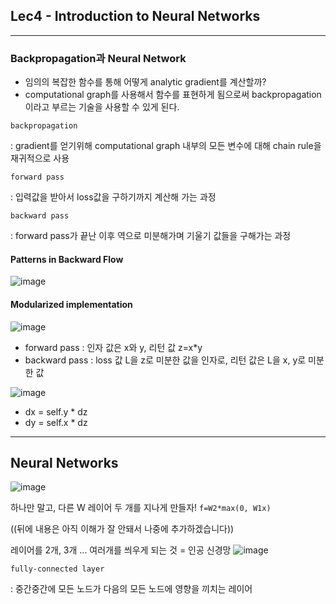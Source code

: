 ## Lec4 - Introduction to Neural Networks
---

### Backpropagation과 Neural Network


- 임의의 복잡한 함수를 통해 어떻게 analytic gradient를 계산할까?
- computational graph를 사용해서 함수를 표현하게 됨으로써 backpropagation이라고 부르는 기술을 사용할 수 있게 된다.

`backpropagation`

: gradient를 얻기위해 computational graph 내부의 모든 변수에 대해 chain rule을 재귀적으로 사용

`forward pass`

: 입력값을 받아서 loss값을 구하기까지 계산해 가는 과정

`backward pass`

: forward pass가 끝난 이후 역으로 미분해가며 기울기 값들을 구해가는 과정

#### Patterns in Backward Flow
![image](https://user-images.githubusercontent.com/63354176/160359745-b469e38e-9a5d-4bcb-a349-f5882a1f4a9a.png)

#### Modularized implementation
![image](https://user-images.githubusercontent.com/63354176/160360260-d03fb655-a2ca-4304-b80c-7241176d6bcf.png)

- forward pass : 인자 값은 x와 y, 리턴 값 z=x*y
- backward pass :  loss 값 L을 z로 미분한 값을 인자로, 리턴 값은 L을 x, y로 미분한 값

![image](https://user-images.githubusercontent.com/63354176/160360618-9a9b132d-f072-4f9d-8d4d-774717031bc2.png)
- dx = self.y * dz
- dy = self.x * dz

----
## Neural Networks
![image](https://user-images.githubusercontent.com/63354176/160360940-facb46f0-a1e8-44c1-8572-a773ccdfc4c0.png)

하나만 말고, 다른 W 레이어 두 개를 지나게 만들자! `f=W2*max(0, W1x)`

((뒤에 내용은 아직 이해가 잘 안돼서 나중에 추가하겠습니다))

레이어를 2개, 3개 ... 여러개를 씌우게 되는 것 = 인공 신경망
![image](https://user-images.githubusercontent.com/63354176/160361709-56c70eb1-760d-4755-898a-d0923d55c169.png)

`fully-connected layer`

: 중간중간에 모든 노드가 다음의 모든 노드에 영향을 끼치는 레이어
